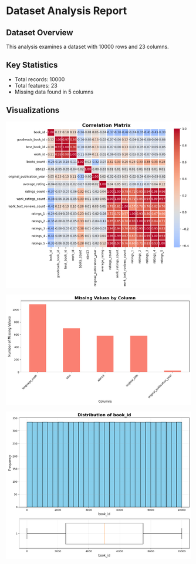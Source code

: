 # Dataset Analysis Report

## Dataset Overview
This analysis examines a dataset with 10000 rows and 23 columns.

## Key Statistics
- Total records: 10000
- Total features: 23
- Missing data found in 5 columns

## Visualizations

![Analysis](correlation_matrix.png)

![Analysis](missing_values.png)

![Analysis](distribution_analysis.png)
